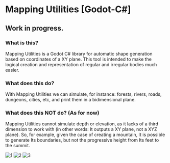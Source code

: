 # Mapping Utilities [Godot-C#]
## Work in progress.
### What is this?
Mapping Utilities is a Godot C# library for automatic shape generation based on coordinates of a XY plane.
This tool is intended to make the logical creation and representation of regular and irregular bodies much easier. 
### What does this do?
With Mapping Utilities we can simulate, for instance: forests, rivers, roads, dungeons, cities, etc, and print them
in a bidimensional plane.
### What does this NOT do? (As for now)
Mapping Utilities cannot simulate depth or elevation, as it lacks of a third dimension to work with 
(in other words: It outputs a XY plane, not a XYZ plane).
So, for example, given the case of creating a mountain, It is possible to generate Its boundaries, but not the progressive height from Its feet to the summit.

![1](https://user-images.githubusercontent.com/47353542/156956727-1cbfe154-7935-4b85-ad76-d6bcd9375a73.jpg)
![2](https://user-images.githubusercontent.com/47353542/156956796-e70dbe64-45fb-4e4d-9715-db3558918d1e.jpg)
![3](https://user-images.githubusercontent.com/47353542/156956800-1247c45b-4ce0-4f86-b7d5-3ec742e6887b.jpg)
